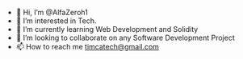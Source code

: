 - 👋 Hi, I’m @AlfaZeroh1
- 👀 I’m interested in Tech.
- 🌱 I’m currently learning Web Development and Solidity
- 💞️ I’m looking to collaborate on any Software Development Project
- 📫 How to reach me timcatech@gmail.com

<!---
AlfaZeroh1/AlfaZeroh1 is a ✨ special ✨ repository because its `README.md` (this file) appears on your GitHub profile.
You can click the Preview link to take a look at your changes.
--->
